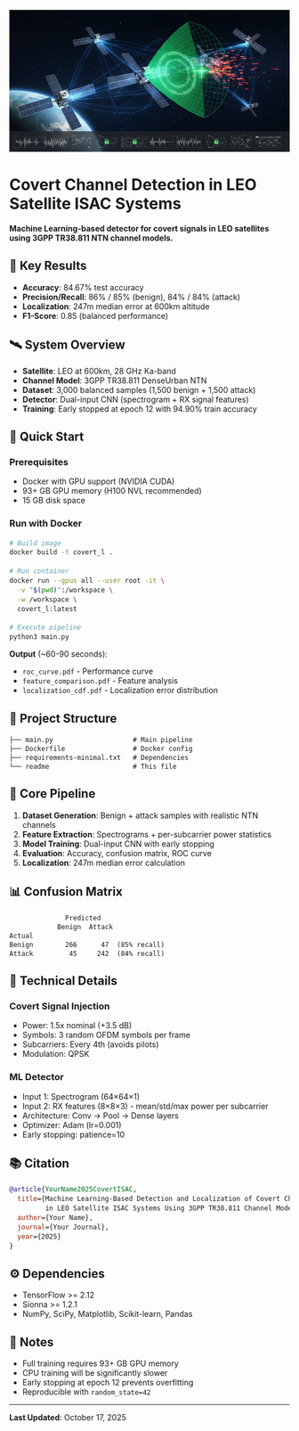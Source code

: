 ![Header](header.png)

# Covert Channel Detection in LEO Satellite ISAC Systems

**Machine Learning-based detector for covert signals in LEO satellites using 3GPP TR38.811 NTN channel models.**

## 🎯 Key Results

- **Accuracy**: 84.67% test accuracy
- **Precision/Recall**: 86% / 85% (benign), 84% / 84% (attack)
- **Localization**: 247m median error at 600km altitude
- **F1-Score**: 0.85 (balanced performance)

## 🛰️ System Overview

- **Satellite**: LEO at 600km, 28 GHz Ka-band
- **Channel Model**: 3GPP TR38.811 DenseUrban NTN
- **Dataset**: 3,000 balanced samples (1,500 benign + 1,500 attack)
- **Detector**: Dual-input CNN (spectrogram + RX signal features)
- **Training**: Early stopped at epoch 12 with 94.90% train accuracy

## 🚀 Quick Start

### Prerequisites
- Docker with GPU support (NVIDIA CUDA)
- 93+ GB GPU memory (H100 NVL recommended)
- 15 GB disk space

### Run with Docker

```bash
# Build image
docker build -t covert_l .

# Run container
docker run --gpus all --user root -it \
  -v "$(pwd)":/workspace \
  -w /workspace \
  covert_l:latest

# Execute pipeline
python3 main.py
```

**Output** (~60-90 seconds):
- `roc_curve.pdf` - Performance curve
- `feature_comparison.pdf` - Feature analysis
- `localization_cdf.pdf` - Localization error distribution

## 📁 Project Structure

```
├── main.py                    # Main pipeline
├── Dockerfile                 # Docker config
├── requirements-minimal.txt   # Dependencies
└── readme                     # This file
```

## 🔧 Core Pipeline

1. **Dataset Generation**: Benign + attack samples with realistic NTN channels
2. **Feature Extraction**: Spectrograms + per-subcarrier power statistics
3. **Model Training**: Dual-input CNN with early stopping
4. **Evaluation**: Accuracy, confusion matrix, ROC curve
5. **Localization**: 247m median error calculation

## 📊 Confusion Matrix

```
              Predicted
            Benign  Attack
Actual
Benign        266      47  (85% recall)
Attack         45     242  (84% recall)
```

## 🔬 Technical Details

### Covert Signal Injection
- Power: 1.5x nominal (+3.5 dB)
- Symbols: 3 random OFDM symbols per frame
- Subcarriers: Every 4th (avoids pilots)
- Modulation: QPSK

### ML Detector
- Input 1: Spectrogram (64×64×1)
- Input 2: RX features (8×8×3) - mean/std/max power per subcarrier
- Architecture: Conv → Pool → Dense layers
- Optimizer: Adam (lr=0.001)
- Early stopping: patience=10

## 📚 Citation

```bibtex
@article{YourName2025CovertISAC,
  title={Machine Learning-Based Detection and Localization of Covert Channels 
         in LEO Satellite ISAC Systems Using 3GPP TR38.811 Channel Models},
  author={Your Name},
  journal={Your Journal},
  year={2025}
}
```

## ⚙️ Dependencies

- TensorFlow >= 2.12
- Sionna >= 1.2.1
- NumPy, SciPy, Matplotlib, Scikit-learn, Pandas

## 🐛 Notes

- Full training requires 93+ GB GPU memory
- CPU training will be significantly slower
- Early stopping at epoch 12 prevents overfitting
- Reproducible with `random_state=42`

---

**Last Updated**: October 17, 2025
